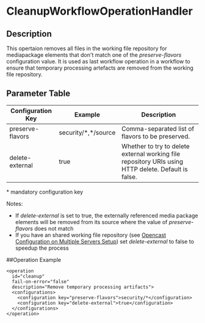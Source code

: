 # CleanupWorkflowOperationHandler

## Description
This opertaion removes all files in the working file repository for mediapackage elements that don't match one of the
*preserve-flavors* configuration value.
It is used as last workflow operation in a workflow to ensure that temporary processing artefacts are removed from the working file repository.

## Parameter Table

|Configuration Key|Example                |Description                                       |
|-----------------|-----------------------|--------------------------------------------------|
|preserve-flavors  |security/\*,\*/source |Comma-separated list of flavors to be preserved.  |
|delete-external   |true                  |Whether to try to delete external working file repository URIs using HTTP delete. Default is false.|

\* mandatory configuration key

Notes:

* If *delete-external* is set to true, the externally referenced media package elements will be removed from its source where the value of *preserve-flavors* does not match
* If you have an shared working file repository (see [Opencast Configuration on Multiple Servers Setup](../installation/multiple-servers/#orgopencastprojectorganization-mh_default_orgcfg)) set *delete-external* to false to speedup the process

##Operation Example

    <operation
      id="cleanup"
      fail-on-error="false"
      description="Remove temporary processing artifacts">
      <configurations>
        <configuration key="preserve-flavors">security/*</configuration>
        <configuration key="delete-external">true</configuration>
      </configurations>
    </operation>

